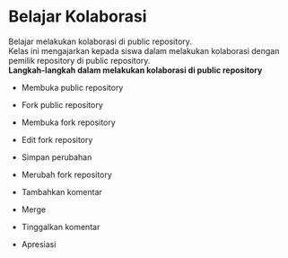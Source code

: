 # Belajar Kolaborasi
Belajar melakukan kolaborasi di public repository.<br>
Kelas ini mengajarkan kepada siswa dalam melakukan kolaborasi dengan pemilik repository di public repository.<br>
**Langkah-langkah dalam melakukan kolaborasi di public repository**
- Membuka public repository
- Fork public repository
- Membuka fork repository
- Edit fork repository
- Simpan perubahan
- Merubah fork repository
- Tambahkan komentar
- Merge

- Tinggalkan komentar
- Apresiasi
